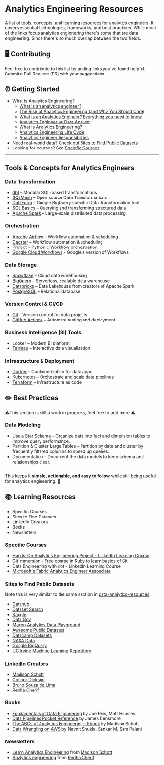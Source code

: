 # Analytics Engineering Resources

A  list of tools, concepts, and learning resources for analytics engineers. It covers essential technologies, frameworks, and best practices. While most of the links focus analytics enginnering there's some that are data engineering. Since there's so much overlap between the two fields.

## 🖥️ Contributing
Feel free to contribute to this list by adding links you've found helpful. Submit a Pull Request (PR) with your suggestions.

## ⏰ Getting Started

- What is Analytics Engineering?
  - [What is an analytics engineer?](https://www.kellyjadams.com/post/what-is-an-analytics-engineer)
  - [The Rise of Analytics Engineering (and Why You Should Care)](https://youtu.be/Qj1_KgakzqU?si=gO5rKvuHY84KjyJU)
  - [What is an Analytics Engineer? Everything you need to know](https://www.datacamp.com/blog/what-is-an-analytics-engineer-everything-you-need-to-know)
  - [Analytics Engineer vs Data Analyst](https://www.getdbt.com/blog/analytics-engineer-vs-data-analyst)
  - [What is Analytics Engineering?](https://www.getdbt.com/blog/what-is-analytics-engineering)
  - [Analytics Engineering Life Cycle](https://www.getdbt.com/resources/guides/the-analytics-development-lifecycle)
  - [Analytics Engineer Responsibilties](https://handbook.gitlab.com/job-families/marketing/enterprise-data/analytics-engineer/)
- Need real-world data? Check out [Sites to Find Public Datasets](#sites-to-find-public-datasets)
- Looking for courses? See [Specific Courses](#specific-courses)

---

## Tools & Concepts for Analytics Engineers  

### Data Transformation  
- [dbt](https://www.getdbt.com/) – Modular SQL-based transformations
- [SQLMesh](https://sqlmesh.com/) – Open source Data Transformations
- [DataForm](https://cloud.google.com/dataform?hl=en) – Google BigQuery specific Data Transformation tool
- [SQL Basics](https://www.w3schools.com/sql/) – Querying and transforming structured data
- [Apache Spark](https://spark.apache.org/) – Large-scale distributed data processing

### Orchestration  
- [Apache Airflow](https://airflow.apache.org/) – Workflow automation & scheduling
- [Dagster](https://dagster.io/) – Workflow automation & scheduling
- [Prefect](https://www.prefect.io/) – Pythonic Workflow orchestration
- [Google Cloud Workflows](https://cloud.google.com/workflows?hl=en) - Google's version of Workflows 

### Data Storage  
- [Snowflake](https://www.snowflake.com/) – Cloud data warehousing
- [BigQuery](https://cloud.google.com/bigquery) – Serverless, scalable data warehouse
- [Databricks](https://www.databricks.com/) – Data Lakehouse from creators of Apache Spark
- [PostgreSQL](https://www.postgresql.org/) – Relational database

### Version Control & CI/CD  
- [Git](https://git-scm.com/) – Version control for data projects
- [GitHub Actions](https://github.com/features/actions) – Automate testing and deployment

### Business Intelligence (BI) Tools  
- [Looker](https://looker.com/) – Modern BI platform
- [Tableau](https://www.tableau.com/) – Interactive data visualization 

### Infrastructure & Deployment  
- [Docker](https://www.docker.com/) – Containerization for data apps
- [Kubernetes](https://kubernetes.io/) – Orchestrate and scale data pipelines
- [Terraform](https://www.terraform.io/) – Infrastructure as code

## ✏️ Best Practices

⚠️This section is still a work in progress, feel free to add more ⚠️

### Data Modeling

- Use a Star Schema – Organize data into fact and dimension tables to improve query performance.
- Partition & Cluster Large Tables – Partition by date and cluster by frequently filtered columns to speed up queries.  
- Documentation – Document the data models to keep schema and relationships clear.

---

This keeps it **simple, actionable, and easy to follow** while still being useful for analytics engineering. 🚀

## 📚 Learning Resources
- Specific Courses
- Sites to Find Datasets
- LinkedIn Creators
- Books
- Newsletters

### Specific Courses

- [Hands-On Analytics Engineering Project - LinkedIn Learning Course](https://www.linkedin.com/learning/hands-on-analytics-engineering-project?trk=profile_featured_learning_course&lipi=urn%3Ali%3Apage%3Ad_flagship3_profile_view_base%3BVP3qykzJS%2BeH05NxdZYLLw%3D%3D)
- [Git Immersion - Free course in Ruby to learn basics of Git](https://gitimmersion.com/)
- [Data Engineering with dbt - LinkedIn Learning Course](https://www.linkedin.com/learning/data-engineering-with-dbt/build-your-first-dbt-project?u=57888345)
- [Microsoft's Fabric Analytics Engineer Assosciate](https://learn.microsoft.com/en-us/credentials/certifications/fabric-analytics-engineer-associate/?practice-assessment-type=certification
)

### Sites to Find Public Datasets

Note this is very similar to the same section in [data-analytics-resources](https://github.com/kellyjadams/data-analytics-resources).

- [Datahub](https://datahub.io/collections)
- [Dataset Search](https://datasetsearch.research.google.com/) 
- [Kaggle](https://www.kaggle.com/datasets) 
- [Data Gov](https://data.gov/)
- [Maven Analytics Data Playground](https://www.mavenanalytics.io/data-playground)
- [Awesome Public Datasets](https://github.com/awesomedata/awesome-public-datasets)
- [Datacamp Datasets](https://www.datacamp.com/workspace/datasets)
- [NASA Data](https://data.nasa.gov/)
- [Google BigQuery](https://cloud.google.com/bigquery/docs/sandbox)
- [UC Irvine Machine Learning Repository](https://archive.ics.uci.edu/datasets)

### LinkedIn Creators

- [Madison Schott](https://www.linkedin.com/in/schottmadison/)
- [Connor Dickson](https://www.linkedin.com/in/connordickson2/)
- [Bruno Souza de Lima](https://www.linkedin.com/in/brunoszdl/)
- [Redha Cherif](https://www.linkedin.com/in/redhacherif/)

### Books

- [Fundamentals of Data Engineering](https://a.co/d/drxVkzH) by Joe Reis, Matt Housley 
- [Data Pipelines Pocket Reference](https://a.co/d/ckHnFB3) by James Densmore
- [The ABCs of Analytics Engineering - Ebook](https://madisonmae.gumroad.com/l/learnanalyticsengineering) by Madison Schott
- [Data Wrangling on AWS](https://a.co/d/3zxPxdL) by Navnit Shukla, Sankar M, Sam Palani

### Newsletters 

- [Learn Analytics Engineering](https://learnanalyticsengineering.substack.com/subscribe) from [Madison Schott](https://www.linkedin.com/in/schottmadison/)
- [Analytics engineering](https://redhacherif.substack.com/) from [Redha Cherif](https://www.linkedin.com/in/redhacherif/)
